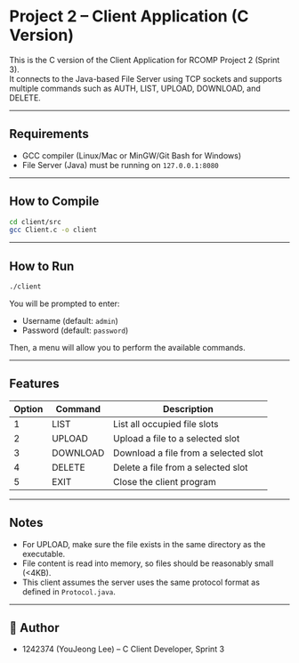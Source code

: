 # Project 2 – Client Application (C Version)

This is the C version of the Client Application for RCOMP Project 2 (Sprint 3).  
It connects to the Java-based File Server using TCP sockets and supports multiple commands such as AUTH, LIST, UPLOAD, DOWNLOAD, and DELETE.

---

##  Requirements

- GCC compiler (Linux/Mac or MinGW/Git Bash for Windows)
- File Server (Java) must be running on `127.0.0.1:8080`

---

##  How to Compile

```bash
cd client/src
gcc Client.c -o client
```

---

##  How to Run

```bash
./client
```

You will be prompted to enter:

- Username (default: `admin`)
- Password (default: `password`)

Then, a menu will allow you to perform the available commands.

---

## Features

| Option | Command | Description |
|--------|---------|-------------|
| 1 | LIST | List all occupied file slots |
| 2 | UPLOAD | Upload a file to a selected slot |
| 3 | DOWNLOAD | Download a file from a selected slot |
| 4 | DELETE | Delete a file from a selected slot |
| 5 | EXIT | Close the client program |

---

##  Notes

- For UPLOAD, make sure the file exists in the same directory as the executable.
- File content is read into memory, so files should be reasonably small (<4KB).
- This client assumes the server uses the same protocol format as defined in `Protocol.java`.

---

## 👤 Author

- 1242374 (YouJeong Lee) – C Client Developer, Sprint 3
